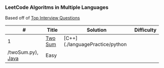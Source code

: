 ### LeetCode Algoritms in Multiple Languages

Based off of [Top Interview Questions](https://leetcode.com/problem-list/top-interview-questions/?page=1)

| # | Title | Solution | Difficulty |
|---| ----- | -------- | ---------- |
|1|[Two Sum]([https://leetcode.com/problems/largest-number-after-mutating-substring/](https://leetcode.com/problems/two-sum/)) | [C++](./languagePractice/python
/twoSum.py), [Java](./algorithms/java/src/LargestNumberAfterMutatingSubtring/largestNumberAfterMutatingSubstring.java)|Easy|
